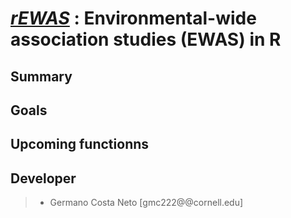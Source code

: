 # [*rEWAS*](https://github.com/gcostaneto/rEWAS/blob/main/README.md) :   **Environmental-wide association studies (EWAS) in R**




## Summary



## Goals




## Upcoming functionns




## Developer

> * Germano Costa Neto [gmc222@@cornell.edu]
